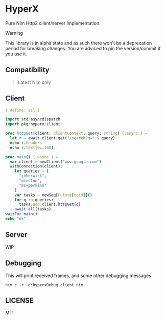 # HyperX

Pure Nim Http2 client/server implementation.

> [!WARNING]
> This library is in alpha state and as such there won't be a
> deprecation period for breaking changes. You are adviced to
> pin the version/commit if you use it.

## Compatibility

> Latest Nim only

## Client

```nim
{.define: ssl.}

import std/asyncdispatch
import pkg/hyperx/client

proc httpGet(client: ClientContext, query: string) {.async.} =
  let r = await client.get("/search?q=" & query)
  echo r.headers
  echo r.text[0..100]

proc main() {.async.} =
  var client = newClient("www.google.com")
  withConnection(client):
    let queries = [
      "john+wick",
      "winston",
      "ms+perkins"
    ]
    var tasks = newSeq[Future[void]]()
    for q in queries:
      tasks.add client.httpGet(q)
    await all(tasks)
waitFor main()
echo "ok"
```

## Server

WIP

## Debugging

This will print received frames, and some other
debugging messages

```
nim c -r -d:hyperxDebug client.nim
```

## LICENSE

MIT
